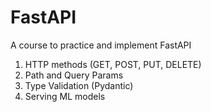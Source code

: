 # FastAPI
A course to practice and implement FastAPI

1. HTTP methods (GET, POST, PUT, DELETE)
2. Path and Query Params
3. Type Validation (Pydantic)
4. Serving ML models
